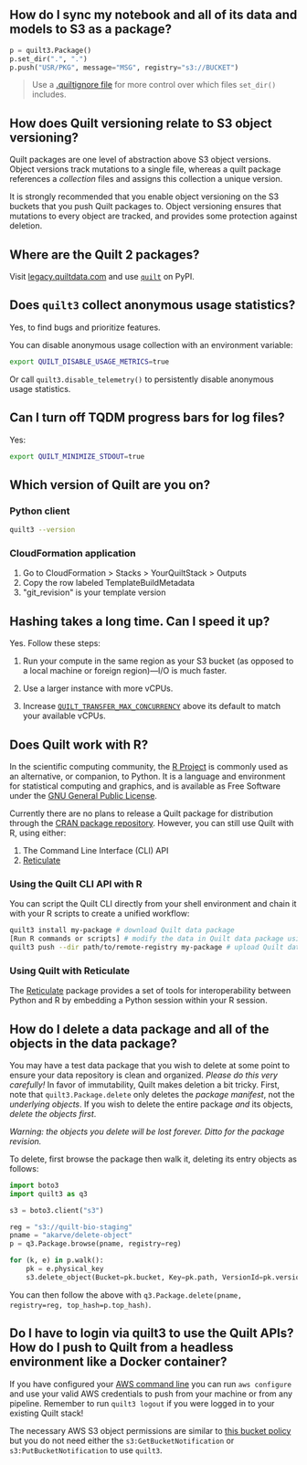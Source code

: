 <!-- markdownlint-disable -->
## How do I sync my notebook and all of its data and models to S3 as a package?
<!--pytest.mark.skip-->
```python
p = quilt3.Package()
p.set_dir(".", ".")
p.push("USR/PKG", message="MSG", registry="s3://BUCKET")
```
> Use a [.quiltignore file](https://docs.quiltdata.com/advanced-usage/.quiltignore)
for more control over which files `set_dir()` includes.

## How does Quilt versioning relate to S3 object versioning?
Quilt packages are one level of abstraction above S3 object versions.
Object versions track mutations to a single file,
whereas a quilt package references a *collection* files and assigns this collection a unique version.

It is strongly recommended that you enable object versioning on the S3 buckets
that you push Quilt packages to.
Object versioning ensures that mutations to every object are tracked,
and provides some protection against deletion.

## Where are the Quilt 2 packages?
Visit [legacy.quiltdata.com](https://legacy.quiltdata.com/)
and use [`quilt`](https://pypi.org/project/quilt/) on PyPI.

## Does `quilt3` collect anonymous usage statistics?
Yes, to find bugs and prioritize features.

You can disable anonymous usage collection with an environment variable:
```bash
export QUILT_DISABLE_USAGE_METRICS=true
```

Or call `quilt3.disable_telemetry()`
to persistently disable anonymous usage statistics.

## Can I turn off TQDM progress bars for log files?

Yes:
```bash
export QUILT_MINIMIZE_STDOUT=true
```

## Which version of Quilt are you on?

### Python client
```bash
quilt3 --version
```

### CloudFormation application
1. Go to CloudFormation > Stacks > YourQuiltStack > Outputs
1. Copy the row labeled TemplateBuildMetadata
1. "git_revision" is your template version

## Hashing takes a long time. Can I speed it up?

Yes. Follow these steps:

1. Run your compute in the same region as your S3 bucket (as opposed to
a local machine or foreign region)—I/O is much faster.

1. Use a larger instance with more vCPUs.

1. Increase [`QUILT_TRANSFER_MAX_CONCURRENCY`](api-reference/cli.md#quilt_transfer_max_concurrency)
above its default to match your available vCPUs.

## Does Quilt work with R?

In the scientific computing community, the [R Project](https://www.r-project.org/)
is commonly used as an alternative, or companion, to Python. It is a language and
environment for statistical computing and graphics, and is available as Free Software
under the [GNU General Public License](https://www.r-project.org/COPYING).

Currently there are no plans to release a Quilt package for distribution through
the [CRAN package repository](https://cloud.r-project.org/). However, you can still
use Quilt with R, using either:

1. The Command Line Interface (CLI) API
1. [Reticulate](https://rstudio.github.io/reticulate/)

### Using the Quilt CLI API with R
You can script the Quilt CLI directly from your shell environment and chain it
with your R scripts to create a unified workflow:

<!--pytest.mark.skip-->
```bash
quilt3 install my-package # download Quilt data package 
[Run R commands or scripts] # modify the data in Quilt data package using R
quilt3 push --dir path/to/remote-registry my-package # upload Quilt data package to the remote registry
```

### Using Quilt with Reticulate
The [Reticulate](https://rstudio.github.io/reticulate/) package provides a set of tools
for interoperability between Python and R by embedding a Python session within your R session.

## How do I delete a data package and all of the objects in the data package?

You may have a test data package that you wish to delete at some point to ensure
your data repository is clean and organized. *Please do this very carefully!* 
In favor of immutability, Quilt makes deletion a
bit tricky. First, note that `quilt3.Package.delete` only deletes the
_package manifest_, not the *underlying objects*. If you wish to delete
the entire package *and* its objects, _delete the objects first_.

*Warning: the objects you delete will be lost forever. Ditto for the package revision.*

To delete, first browse the package then walk it, deleting its entry objects as follows:

<!--pytest.mark.skip-->
```python
import boto3
import quilt3 as q3

s3 = boto3.client("s3")

reg = "s3://quilt-bio-staging"
pname = "akarve/delete-object"
p = q3.Package.browse(pname, registry=reg)

for (k, e) in p.walk():
    pk = e.physical_key
    s3.delete_object(Bucket=pk.bucket, Key=pk.path, VersionId=pk.version_id)
```

You can then follow the above with `q3.Package.delete(pname, registry=reg, top_hash=p.top_hash)`.

## Do I have to login via quilt3 to use the Quilt APIs? How do I push to Quilt from a headless environment like a Docker container?

If you have configured your [AWS command line](https://docs.aws.amazon.com/cli/latest/userguide/cli-chap-configure.html) 
you can run `aws configure` and use your valid AWS credentials to push from your
machine or from any pipeline. Remember to run `quilt3 logout` if you were logged 
in to your existing Quilt stack!

The necessary AWS S3 object permissions are similar to 
[this bucket policy](https://docs.quiltdata.com/advanced/crossaccount#bucket-policies) 
but you do not need either the `s3:GetBucketNotification` or `s3:PutBucketNotification` 
to use `quilt3`.
